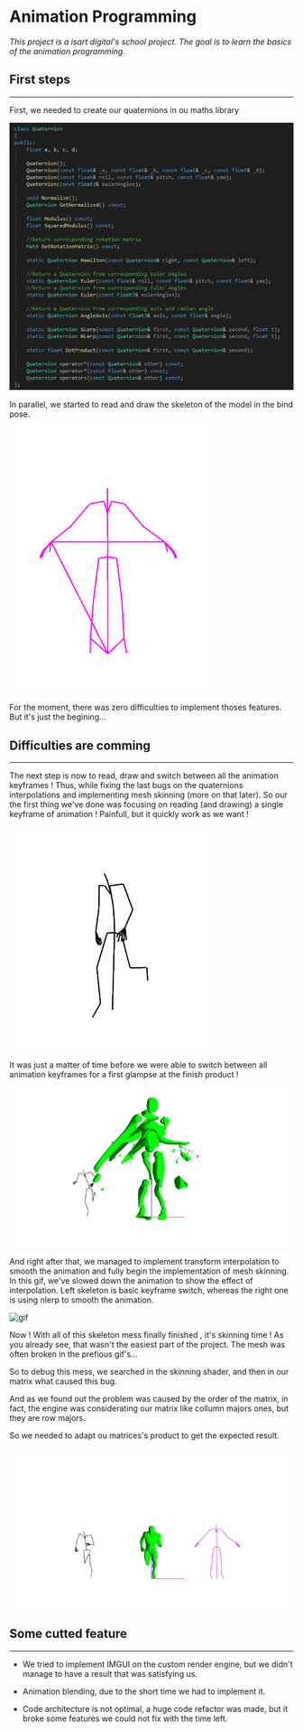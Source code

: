 # Animation Programming

*This project is a isart digital's school project.
The goal is to learn the basics of the animation programming.*

## First steps
---

First, we needed to create our quaternions in ou maths library

![png](screenshots/Quat.png)

In parallel, we started to read and draw the skeleton of the model in the bind pose.

![png](screenshots/Skeleton.png)

For the moment, there was zero difficulties to implement thoses features. But it's just the begining...

## Difficulties are comming
---

The next step is now to read, draw and switch between all the animation keyframes ! Thus, while fixing the last bugs on the quaternions interpolations and implementing mesh skinning (more on that later).
So our the first thing we've done was focusing on reading (and drawing) a single keyframe of animation ! Painfull, but it quickly work as we want !

![png](screenshots/walk.png)

It was just a matter of time before we were able to switch between all animation keyframes for a first glampse at the finish product !

![gif](screenshots/Skinning1.gif)

And right after that, we managed to implement transform interpolation to smooth the animation and fully begin the implementation of mesh skinning.
In this gif, we've slowed down the animation to show the effect of interpolation. Left skeleton is basic keyframe switch, whereas the right one is using nlerp to smooth the animation.

![gif](screenshots/AniamtionSmoothed.gif)

Now ! With all of this skeleton mess finally finished , it's skinning time !
As you already see, that wasn't the easiest part of the project. The mesh was often broken in the prefious gif's...

So to debug this mess, we searched in the skinning shader, and then in our matrix what caused this bug.

And as we found out the problem was caused by the order of the matrix, in fact, the engine was considerating
our matrix like collumn majors ones, but they are row majors.

So we needed to adapt ou matrices's product to get the expected result.

![gif](screenshots/Result.gif)

## Some cutted feature
---

- We tried to implement IMGUI on the custom render engine, but we didn't manage to have a result that was satisfying us.

- Animation blending, due to the short time we had to implement it.

- Code architecture is not optimal, a huge code refactor was made, but it broke some features we could not fix with the time left.